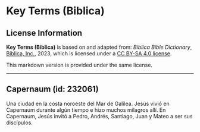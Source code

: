 # Key Terms (Biblica)

## License Information

**Key Terms (Biblica)** is based on and adapted from: _Biblica Bible Dictionary_, [Biblica, Inc.](https://www.biblica.com/), 2023, which is licensed under a [CC BY-SA 4.0 license](https://creativecommons.org/licenses/by-sa/4.0/legalcode.en).

This markdown version is provided under the same license.



--------------------------------

## Capernaum (id: 232061)

Una ciudad en la costa noroeste del Mar de Galilea. Jesús vivió en Capernaum durante algún tiempo e hizo muchos milagros allí. En Capernaum, Jesús invitó a Pedro, Andrés, Santiago, Juan y Mateo a ser sus discípulos.


